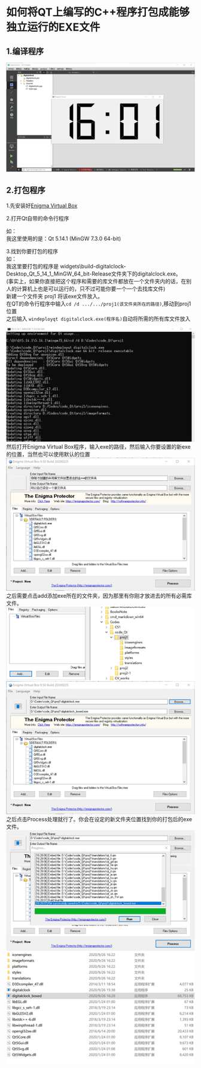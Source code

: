 # 如何将QT上编写的C++程序打包成能够独立运行的EXE文件
## 1.编译程序
![](../images/QQ图片20200926160227.png)
## 2.打包程序
1.先安装好[Enigma Virtual Box](https://enigmaprotector.com/en/downloads.html)

2.打开Qt自带的命令行程序

如：   
  我这里使用的是：Qt 5.14.1 (MinGW 7.3.0 64-bit)    
  
3.找到你要打包的程序   
如：    
  我这里要打包的程序是   widgets\build-digitalclock-Desktop_Qt_5_14_1_MinGW_64_bit-Release文件夹下的digitalclock.exe。     
  (事实上，如果你直接把这个程序和需要的库文件都放在一个文件夹内的话，在别人的计算机上也是可以运行的，只不过可能你要一个一个去找库文件)      
新建一个文件夹 proj1 将该exe文件放入。      
在QT的命令行程序中输入``cd /d .../.../proj1(该文件夹所在的路径)``,移动到proj1位置     
之后输入 ``windeployqt digitalclock.exe(程序名)``自动将所需的所有库文件放入    

![](../images/Snipaste_2020-09-26_16-23-02.JPG)  
然后打开Enigma Virtual Box程序，输入exe的路径，然后输入你要设置的新exe的位置，当然也可以使用默认的位置    
![](../images/Snipaste_2020-09-26_16-27-31.JPG)
之后需要点击add添加exe所在的文件夹，因为那里有你刚才放进去的所有必需库文件。   
![](../images/Snipaste_2020-09-26_16-27-12.JPG)
![](../images/Snipaste_2020-09-26_16-27-58.JPG)
之后点击Process处理就行了。你会在设定的新文件夹位置找到你的打包后的exe文件。   
![](../images/Snipaste_2020-09-26_16-28-17.JPG)
![](../images/Snipaste_2020-09-26_16-35-54.JPG)
